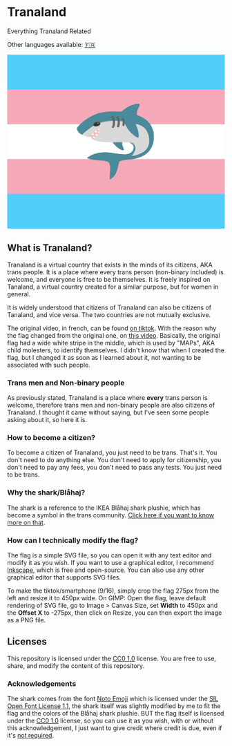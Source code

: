 # Tranaland
Everything Tranaland Related

Other languages available: [🇫🇷](README.fr.md)

![Tranaland](flag.svg)

## What is Tranaland?
Tranaland is a virtual country that exists in the minds of its citizens, AKA trans people. It is a place where every trans person (non-binary included) is welcome, and everyone is free to be themselves.
It is freely inspired on Tanaland, a virtual country created for a similar purpose, but for women in general.

It is widely understood that citizens of Tranaland can also be citizens of Tanaland, and vice versa. The two countries are not mutually exclusive.

The original video, in french, can be found [on tiktok](https://vm.tiktok.com/ZGd1S6G2q/). With the reason why the flag changed from the original one, on [this video](https://vm.tiktok.com/ZGd1ShBte/).
Basically, the original flag had a wide white stripe in the middle, which is used by "MAPs", AKA child molesters, to identify themselves. I didn't know that when I created the flag, but I changed it as soon as I learned about it, not wanting to be associated with such people.

### Trans men and Non-binary people
As previously stated, Tranaland is a place where **every** trans person is welcome, therefore trans men and non-binary people are also citizens of Tranaland. I thought it came without saying, but I've seen some people asking about it, so here it is.

### How to become a citizen?
To become a citizen of Tranaland, you just need to be trans. That's it. You don't need to do anything else. You don't need to apply for citizenship, you don't need to pay any fees, you don't need to pass any tests. You just need to be trans.

### Why the shark/Blåhaj?
The shark is a reference to the IKEA Blåhaj shark plushie, which has become a symbol in the trans community. [Click here if you want to know more on that](https://en.m.wikipedia.org/wiki/LGBTQ_symbols#Bl%C3%A5haj).

### How can I technically modify the flag?
The flag is a simple SVG file, so you can open it with any text editor and modify it as you wish. If you want to use a graphical editor, I recommend [Inkscape](https://inkscape.org/), which is free and open-source. You can also use any other graphical editor that supports SVG files.

To make the tiktok/smartphone (9/16), simply crop the flag 275px from the left and resize it to 450px wide. On GIMP: Open the flag, leave default rendering of SVG file, go to Image > Canvas Size, set **Width** to 450px and the **Offset X** to -275px, then click on Resize, you can then export the image as a PNG file.

## Licenses
This repository is licensed under the [CC0 1.0](LICENSE) license. You are free to use, share, and modify the content of this repository.

### Acknowledgements
The shark comes from the font [Noto Emoji](https://github.com/svgmoji/svgmoji/blob/main/packages/svgmoji__noto/svg/1F988.svg) which is licensed under the [SIL Open Font License 1.1](https://scripts.sil.org/cms/scripts/page.php?site_id=nrsi&id=OFL), the shark itself was slightly modified by me to fit the flag and the colors of the Blåhaj shark plushie. BUT the flag itself is licensed under the [CC0 1.0](LICENSE) license, so you can use it as you wish, with or without this acknowledgement, I just want to give credit where credit is due, even if it's [not required](https://openfontlicense.org/how-to-use-ofl-fonts/).